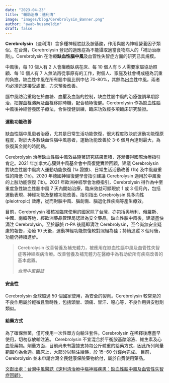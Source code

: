 ```yaml
---
date: "2023-04-23"
title: "輔助治療：速利清"
image: "images/blog/Cerebrolysin_Banner.png"
author: "awab-husameldin"
draft: false
---
```


**Cerebrolysin**（速利清）含多種神經胜肽及胺基酸，作用與腦內神經營養因子類似。在台灣，Cerebrolysin 登記的適應症為不能攝取適當食物病人的「補助治療劑」。Cerebrolysin 在治療**缺血性腦中風**及血管性失智症方面的研究已具規模。

中風後，每 10 個人有 2 人會癱瘓臥病在床、每 10 個人有 5 人需要家屬協助照顧、每 10 個人有 7 人無法再從事原有的工作，對個人、家庭及社會構成極為沉重的負擔。缺血性中風在所有腦中風比例中佔 70-80%，其餘為出血性中風，兩者均必須迅速接受處置，力求預後改善。

腦中風防治重點在於血糖、血壓及血脂的控制，缺血性腦中風的治療強調早期診治，把握血栓溶解及血栓移除時機，配合積極復健。Cerebrolysin 作為缺血性腦中風後神經營養因子療法，合併復健訓練，臨床功效經多項臨床研究驗證。

#### **運動功能改善**

缺血性腦中風患者治療，尤其是日常生活功能恢復，很大程度取決於運動功能復原程度，對於大多數缺血性腦中風患者，運動功能改善於 3-6 個月內達到最大，為恢復黃金期的時間點。

Cerebrolysin 治療缺血性腦中風效益隨著研究結果累積，逐漸獲得國際治療指引肯定。2021 年加拿大心臟與中風基金會中風復健實證回顧，建議 Cerebrolysin 對缺血性腦中風病人運動功能恢復 (1a 證據)、日常生活活動改善 (1b) 及中風嚴重性的降低 (1b)。2020 年德國神經復健學會指引建議 Cerebrolysin 適用於中風後的上肢功能恢復 (1b)。2021 年歐洲神經學會治療指引，Cerebrolysin 得作為中至重度急性缺血性腦中風 7 天內開始治療，臨床效益可顯現於 1 或 3 個月內，包括運動表現、神經功能及整體功能改善。指引指出 Cerebrolysin 具多向性 (pleiotropic) 效應，從而對腦中風、腦創傷、腦退化性疾病等產生療效。

目前，Cerebrolysin 獲核准臨床使用的國家除了台灣，亦包括奧地利、俄羅斯、中國、南韓等地，經歐洲藥品管理局認證為安全藥品。缺血性腦中風後，建議盡快滴注 Cerebrolysin。至於靜脈 rt-PA 後隨即滴注 Cerebrolysin，至今尚無安全疑慮的報告，治療 10 天後，運動神經功能恢復較對照組為佳；持續追蹤 3 個月後，功能仍持續進步。

> Cerebrolysin 改善營養及補充體力，被應用在缺血性腦中風及血管性失智症等神經疾病治療。改善營養及補充體力在醫療中為有助於所有疾病改善的基本處置。
>
> <cite>台灣中風醫誌</cite>

#### **安全性**

Cerebrolysin 全球超過 50 個國家使用，為安全的製劑。Cerebrolysin 較常見的不良作用屬於輕微且暫時性，包括頭暈、頭痛、冒汗、噁心等，不良作用與安慰劑類似。

#### **給藥方式**

為了確保無菌，僅可使用一次性單方向輸注套件。Cerebrolysin 在稀釋後應盡早使用，切勿存放輸注液。
Cerebrolysin 不宜混合於平衡胺基酸溶液、維生素及心血管藥物。劑量方面，目前尚未有證據支持每公斤體重的給藥方式，因此所列劑量範圍均為合適。臨床上，大部分以輸注給藥，於 15−60 分鐘內完成。
目前，Cerebrolysin 並未申請台灣全民健康保險藥物給付，屬於自費使用藥品。

[文獻出處：台灣中風醫誌《速利清治療中樞神經疾患：缺血性腦中風及血管性失智症回顧》](https://stroke.org.tw/GoWeb2/include/index.php?Page=5-4&paper05=142028545663115b3cdb25f)
